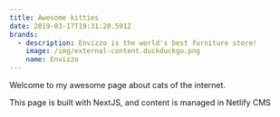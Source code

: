 ```yaml
---
title: Awesome kitties
date: 2019-03-17T19:31:20.591Z
brands:
  - description: Envizzo is the world's best furniture store!
    image: /img/external-content.duckduckgo.png
    name: Envizzo
---
```

Welcome to my awesome page about cats of the internet.

This page is built with NextJS, and content is managed in Netlify CMS
